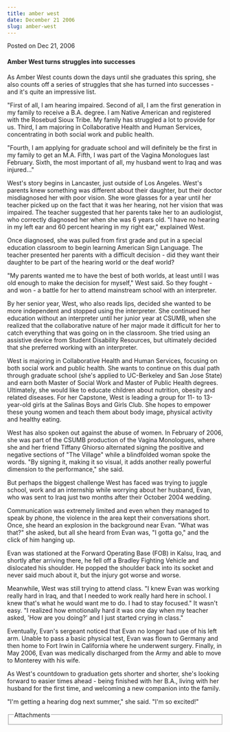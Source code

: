 ```yaml
---
title: amber west
date: December 21 2006
slug: amber-west
---
```


 
<span class="date">Posted on Dec 21, 2006 </span>
<h4>Amber West turns struggles into successes</h4>
<p>
  As Amber West counts down the days until she graduates this spring, she also
  counts off a series of struggles that she has turned into successes - and
  it&apos;s quite an impressive list.
</p>
<p>
  &quot;First of all, I am hearing impaired. Second of all, I am the first
  generation in my family to receive a B.A. degree. I am Native American and
  registered with the Rosebud Sioux Tribe. My family has struggled a lot to
  provide for us. Third, I am majoring in Collaborative Health and Human
  Services, concentrating in both social work and public health.
</p>
<p>
  &quot;Fourth, I am applying for graduate school and will definitely be the
  first in my family to get an M.A. Fifth, I was part of the Vagina Monologues
  last February. Sixth, the most important of all, my husband went to Iraq and
  was injured&#x2026;&quot;
</p>
<p>
  West&apos;s story begins in Lancaster, just outside of Los Angeles.
  West&apos;s parents knew something was different about their daughter, but
  their doctor misdiagnosed her with poor vision. She wore glasses for a year
  until her teacher picked up on the fact that it was her hearing, not her
  vision that was impaired. The teacher suggested that her parents take her to
  an audiologist, who correctly diagnosed her when she was 6 years old. &quot;I
  have no hearing in my left ear and 60 percent hearing in my right ear,&quot;
  explained West.
</p>
<p>
  Once diagnosed, she was pulled from first grade and put in a special education
  classroom to begin learning American Sign Language. The teacher presented her
  parents with a difficult decision - did they want their daughter to be part of
  the hearing world or the deaf world?
</p>
<p>
  &quot;My parents wanted me to have the best of both worlds, at least until I
  was old enough to make the decision for myself,&quot; West said. So they
  fought - and won - a battle for her to attend mainstream school with an
  interpreter.
</p>
<p>
  By her senior year, West, who also reads lips, decided she wanted to be more
  independent and stopped using the interpreter. She continued her education
  without an interpreter until her junior year at CSUMB, when she realized that
  the collaborative nature of her major made it difficult for her to catch
  everything that was going on in the classroom. She tried using an assistive
  device from Student Disability Resources, but ultimately decided that she
  preferred working with an interpreter.
</p>
<p>
  West is majoring in Collaborative Health and Human Services, focusing on both
  social work and public health. She wants to continue on this dual path through
  graduate school (she&apos;s applied to UC-Berkeley and San Jose State) and
  earn both Master of Social Work and Master of Public Health degrees.
  Ultimately, she would like to educate children about nutrition, obesity and
  related diseases. For her Capstone, West is leading a group for 11- to
  13-year-old girls at the Salinas Boys and Girls Club. She hopes to empower
  these young women and teach them about body image, physical activity and
  healthy eating.
</p>
<p>
  West has also spoken out against the abuse of women. In February of 2006, she
  was part of the CSUMB production of the Vagina Monologues, where she and her
  friend Tiffany Ghiorso alternated signing the positive and negative sections
  of &quot;The Village&quot; while a blindfolded woman spoke the words. &quot;By
  signing it, making it so visual, it adds another really powerful dimension to
  the performance,&quot; she said.
</p>
<p>
  But perhaps the biggest challenge West has faced was trying to juggle school,
  work and an internship while worrying about her husband, Evan, who was sent to
  Iraq just two months after their October 2004 wedding.
</p>
<p>
  Communication was extremely limited and even when they managed to speak by
  phone, the violence in the area kept their conversations short. Once, she
  heard an explosion in the background near Evan. &quot;What was that?&quot; she
  asked, but all she heard from Evan was, &quot;I gotta go,&quot; and the click
  of him hanging up.
</p>
<p>
  Evan was stationed at the Forward Operating Base (FOB) in Kalsu, Iraq, and
  shortly after arriving there, he fell off a Bradley Fighting Vehicle and
  dislocated his shoulder. He popped the shoulder back into its socket and never
  said much about it, but the injury got worse and worse.
</p>
<p>
  Meanwhile, West was still trying to attend class. &quot;I knew Evan was
  working really hard in Iraq, and that I needed to work really hard here in
  school. I knew that&apos;s what he would want me to do. I had to stay
  focused.&quot; It wasn&apos;t easy. &quot;I realized how emotionally hard it
  was one day when my teacher asked, &apos;How are you doing?&apos; and I just
  started crying in class.&quot;
</p>
<p>
  Eventually, Evan&apos;s sergeant noticed that Evan no longer had use of his
  left arm. Unable to pass a basic physical test, Evan was flown to Germany and
  then home to Fort Irwin in California where he underwent surgery. Finally, in
  May 2006, Evan was medically discharged from the Army and able to move to
  Monterey with his wife.
</p>
<p>
  As West&apos;s countdown to graduation gets shorter and shorter, she&apos;s
  looking forward to easier times ahead - being finished with her B.A., living
  with her husband for the first time, and welcoming a new companion into the
  family.
</p>
<p>
  &quot;I&apos;m getting a hearing dog next summer,&quot; she said.
  &quot;I&apos;m so excited!&quot;
</p>
<fieldset class="fieldgroup group-attachments">
  <legend>Attachments</legend>
  <div class="field field-type-emvideo field-field-attach-video">
    <div class="field-items">
      <div class="field-item odd">
        <div class="emvideo emvideo-video emvideo-" />
      </div>
    </div>
  </div>
</fieldset>
 
